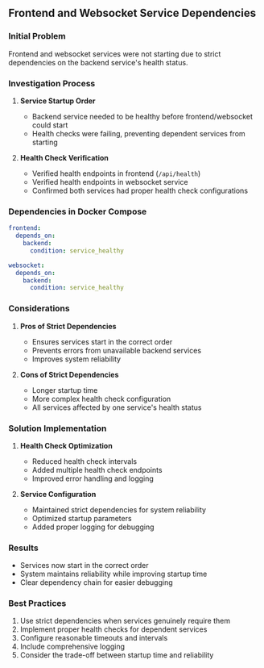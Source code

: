## Frontend and Websocket Service Dependencies

### Initial Problem
Frontend and websocket services were not starting due to strict dependencies on the backend service's health status.

### Investigation Process
1. **Service Startup Order**
   - Backend service needed to be healthy before frontend/websocket could start
   - Health checks were failing, preventing dependent services from starting

2. **Health Check Verification**
   - Verified health endpoints in frontend (`/api/health`)
   - Verified health endpoints in websocket service
   - Confirmed both services had proper health check configurations

### Dependencies in Docker Compose
```yaml
frontend:
  depends_on:
    backend:
      condition: service_healthy

websocket:
  depends_on:
    backend:
      condition: service_healthy
```

### Considerations
1. **Pros of Strict Dependencies**
   - Ensures services start in the correct order
   - Prevents errors from unavailable backend services
   - Improves system reliability

2. **Cons of Strict Dependencies**
   - Longer startup time
   - More complex health check configuration
   - All services affected by one service's health status

### Solution Implementation
1. **Health Check Optimization**
   - Reduced health check intervals
   - Added multiple health check endpoints
   - Improved error handling and logging

2. **Service Configuration**
   - Maintained strict dependencies for system reliability
   - Optimized startup parameters
   - Added proper logging for debugging

### Results
- Services now start in the correct order
- System maintains reliability while improving startup time
- Clear dependency chain for easier debugging

### Best Practices
1. Use strict dependencies when services genuinely require them
2. Implement proper health checks for dependent services
3. Configure reasonable timeouts and intervals
4. Include comprehensive logging
5. Consider the trade-off between startup time and reliability 